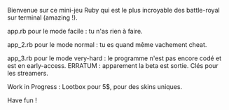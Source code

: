 Bienvenue sur ce mini-jeu Ruby qui est le plus incroyable des battle-royal sur terminal (amazing !).

app.rb pour le mode facile : tu n'as rien à faire.

app_2.rb pour le mode normal : tu es quand même vachement cheat. 

app_3.rb pour le mode very-hard : le programme n'est pas encore codé et est en early-access. ERRATUM : apparement la beta est sortie. Clés pour les streamers. 


Work in Progress : Lootbox pour 5$, pour des skins uniques.

Have fun ! 
